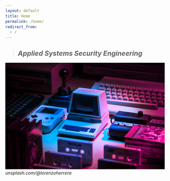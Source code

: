 ```yaml
---
layout: default
title: Home
permalink: /home/
redirect_from:
  - /
---
```

> ## *Applied* *Systems* *Security* *Engineering*



![](/images/computer.jpg)
*unsplash.com/@lorenzoherrera*

